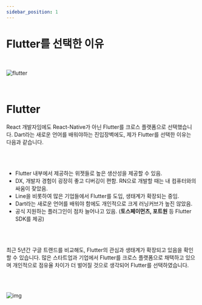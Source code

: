 ```yaml
---
sidebar_position: 1
---
```


# Flutter를 선택한 이유

<br/>

![flutter](https://www.daily.co/blog/content/images/2023/07/Flutter-feature.png)

<br/>

# Flutter

React 개발자임에도 React-Native가 아닌 Flutter를 크로스 플랫폼으로 선택했습니다.
Dart라는 새로운 언어를 배워야하는 진입장벽에도, 제가 Flutter를 선택한 이유는 다음과 같습니다.

<br/>
<br/>

- Flutter 내부에서 제공하는 위젯들로 높은 생산성을 제공할 수 있음.
- DX, 개발자 경험이 굉장히 좋고 디버깅이 편함. RN으로 개발할 때는 내 컴퓨터와의 싸움이 잦았음.
- Line을 비롯하여 많은 기업들에서 Flutter를 도입, 생태계가 확장되는 중임.
- Dart라는 새로운 언어를 배워야 함에도 개인적으로 크게 러닝커브가 높진 않았음.
- 공식 지원하는 플러그인이 점차 늘어나고 있음. (**토스페이먼츠, 포트원** 등 Flutter SDK를 제공)

<br/>
<br/>

최근 5년간 구글 트랜드를 비교해도, Flutter의 관심과 생태계가 확장되고 있음을 확인할 수 있습니다.
많은 스타트업과 기업에서 Flutter를 크로스 플랫폼으로 채택하고 있으며 개인적으로 점유율 차이가 더 벌어질 것으로 생각되어 Flutter를 선택하였습니다.

<br/>
<br/>

![img](/img/sideproject/insights/google_trend.png)
